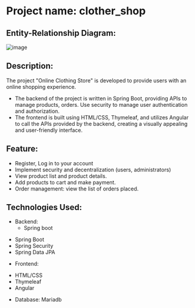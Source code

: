 # Project name: clother_shop
## Entity-Relationship Diagram:
![image](https://github.com/trungthinh2k2/clother_shop/assets/89030667/13516110-5038-439e-9281-7900a9b9e038)

## Description: 
 The project "Online Clothing Store" is developed to provide users with an online shopping experience. 
 - The backend of the project is written in Spring Boot, providing APIs to manage products, orders. Use security to manage user authentication and authorization.
 - The frontend is built using HTML/CSS, Thymeleaf, and utilizes Angular to call the APIs provided by the backend, creating a visually appealing and user-friendly interface.
## Feature:
- Register, Log in to your account
- Implement security and decentralization (users, administrators)
- View product list and product details.
- Add products to cart and make payment.
- Order management: view the list of orders placed.
## Technologies Used:
- Backend:
  * Spring boot
 + Spring Boot
 + Spring Security
 + Spring Data JPA
- Frontend:
 + HTML/CSS
 + Thymeleaf
 + Angular
- Database: Mariadb
